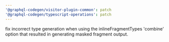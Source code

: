 ```yaml
---
'@graphql-codegen/visitor-plugin-common': patch
'@graphql-codegen/typescript-operations': patch
---
```


fix incorrect type generation when using the inlineFragmentTypes 'combine' option that resulted in generating masked fragment output.
